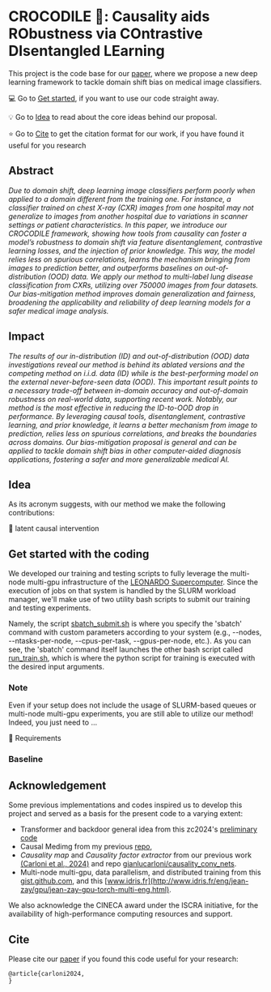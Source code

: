 # CROCODILE 🐊: Causality aids RObustness via COntrastive DIsentangled LEarning

This project is the code base for our [paper](placeholder), where we propose a new deep learning framework to tackle domain shift bias on medical image classifiers.

:computer: Go to [Get started](https://github.com/gianlucarloni/crocodile/tree/main#get-started-with-the-coding), if you want to use our code straight away. 

:bulb: Go to [Idea](https://github.com/gianlucarloni/crocodile/tree/main?tab=readme-ov-file#idea) to read about the core ideas behind our proposal.

:star: Go to [Cite](https://github.com/gianlucarloni/crocodile/tree/main?tab=readme-ov-file#cite) to get the citation format for our work, if you have found it useful for you research

## Abstract

*Due to domain shift, deep learning image classifiers perform poorly when applied to a domain different from the training one. For instance, a classifier trained on chest X-ray (CXR) images from one hospital may not generalize to images from another hospital due to variations in scanner settings or patient characteristics. In this paper, we introduce our CROCODILE framework, showing how tools from causality can foster a model’s robustness to domain shift via feature disentanglement, contrastive learning losses, and the injection of prior knowledge. This way, the model relies less on spurious correlations, learns the mechanism bringing from images to prediction better, and outperforms baselines on out-of-distribution (OOD) data. We apply our method to multi-label lung disease classification from CXRs, utilizing over 750000 images from four datasets. Our bias-mitigation method improves domain generalization and fairness, broadening the applicability and reliability of deep learning models for a safer medical image analysis.*

## Impact

*The results of our in-distribution (ID) and out-of-distribution (OOD) data investigations reveal our method is behind its ablated versions and the competing method on i.i.d. data (ID) while is the best-performing model on the external never-before-seen data (OOD). This important result points to a necessary trade-off between in-domain accuracy and out-of-domain robustness on real-world data, supporting recent work. Notably, our method is the most effective in reducing the ID-to-OOD drop in performance. By leveraging causal tools, disentanglement, contrastive learning, and prior knowledge, it learns a better mechanism from image to prediction, relies less on spurious correlations, and breaks the boundaries across domains. Our bias-mitigation proposal is general and can be applied to tackle domain shift bias in other computer-aided diagnosis applications, fostering a safer and more generalizable medical AI.*

## Idea
As its acronym suggests, with our method we make the following contributions:

:hammer: latent causal intervention

## Get started with the coding

We developed our training and testing scripts to fully leverage the multi-node multi-gpu infrastructure of the [LEONARDO Supercomputer](https://en.wikipedia.org/wiki/Leonardo_(supercomputer)). Since the execution of jobs on that system is handled by the SLURM workload manager, we'll make use of two utility bash scripts to submit our training and testing experiments.

Namely, the script [sbatch_submit.sh](https://github.com/gianlucarloni/crocodile/blob/main/sbatch_submit.sh) is where you specify the 'sbatch' command with custom parameters according to your system (e.g., --nodes, --ntasks-per-node, --cpus-per-task, --gpus-per-node, etc.).
As you can see, the 'sbatch' command itself launches the other bash script called [run_train.sh](https://github.com/gianlucarloni/crocodile/blob/main/run_train.sh), which is where the python script for training is executed with the desired input arguments.

### Note

Even if your setup does not include the usage of SLURM-based queues or multi-node multi-gpu experiments, you are still able to utilize our method! Indeed, you just need to ...


:wrench: Requirements 

### Baseline

## Acknowledgement 

Some previous implementations and codes inspired us to develop this project and served as a basis for the present code to a varying extent:
- Transformer and backdoor general idea from this zc2024's [preliminary code](https://github.com/zc2024/Causal_CXR)
- Causal Medimg from my previous [repo](https://github.com/gianlucarloni/causal_medimg),
- _Causality map_ and _Causality factor extractor_ from our previous work [(Carloni et al., 2024)](https://doi.org/10.1016/j.eswa.2024.123433) and repo [gianlucarloni/causality_conv_nets](https://github.com/gianlucarloni/causality_conv_nets).
- Multi-node multi-gpu, data parallelism, and distributed training from this [gist.github.com](https://gist.github.com/TengdaHan/1dd10d335c7ca6f13810fff41e809904), and this [www.idris.fr](http://www.idris.fr/eng/jean-zay/gpu/jean-zay-gpu-torch-multi-eng.html). 

We also acknowledge the CINECA award under the ISCRA initiative, for the availability of high-performance computing resources and support.

## Cite

Please cite our [paper](placeholder) if you found this code useful for your research:

```
@article{carloni2024,
}
```
